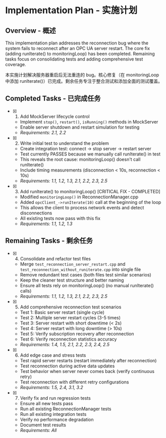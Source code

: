# Implementation Plan - 实施计划

## Overview - 概述

This implementation plan addresses the reconnection bug where the system fails to reconnect after an OPC UA server restart. The core fix (adding runIterate() to monitoringLoop) has been completed. Remaining tasks focus on consolidating tests and adding comprehensive test coverage.

本实施计划解决服务器重启后无法重连的 bug。核心修复（在 monitoringLoop 中添加 runIterate()）已完成。剩余任务专注于整合测试和添加全面的测试覆盖。

## Completed Tasks - 已完成任务

- [x] 1. Add MockServer lifecycle control
  - Implement `stop()`, `restart()`, `isRunning()` methods in MockServer
  - Enable server shutdown and restart simulation for testing
  - _Requirements: 2.1, 2.2_

- [x] 2. Write initial test to understand the problem
  - Create integration test: connect → stop server → restart server
  - Test currently PASSES because we manually call runIterate() in test
  - This reveals the root cause: monitoringLoop() doesn't call runIterate()
  - Include timing measurements (disconnection < 10s, reconnection < 10s)
  - _Requirements: 1.1, 1.2, 1.3, 2.1, 2.2, 2.3, 2.5_

- [x] 3. Add runIterate() to monitoringLoop() [CRITICAL FIX - COMPLETED]
  - Modified `monitoringLoop()` in ReconnectionManager.cpp
  - Added `opcClient_->runIterate(10)` call at the beginning of the loop
  - This allows the client to process network events and detect disconnections
  - All existing tests now pass with this fix
  - _Requirements: 1.1, 1.2, 1.3_

## Remaining Tasks - 剩余任务

- [x] 4. Consolidate and refactor test files
  - Merge `test_reconnection_server_restart.cpp` and `test_reconnection_without_runiterate.cpp` into single file
  - Remove redundant test cases (both files test similar scenarios)
  - Keep the cleaner test structure and better naming
  - Ensure all tests rely on monitoringLoop() (no manual runIterate() calls)
  - _Requirements: 1.1, 1.2, 1.3, 2.1, 2.2, 2.3, 2.5_

- [x] 5. Add comprehensive reconnection test scenarios
  - Test 1: Basic server restart (single cycle)
  - Test 2: Multiple server restart cycles (3-5 times)
  - Test 3: Server restart with short downtime (< 2s)
  - Test 4: Server restart with long downtime (> 10s)
  - Test 5: Verify subscription recovery after reconnection
  - Test 6: Verify reconnection statistics accuracy
  - _Requirements: 1.4, 1.5, 2.1, 2.2, 2.3, 2.4, 2.5_

- [x] 6. Add edge case and stress tests
  - Test rapid server restarts (restart immediately after reconnection)
  - Test reconnection during active data updates
  - Test behavior when server never comes back (verify continuous retry)
  - Test reconnection with different retry configurations
  - _Requirements: 1.5, 2.4, 3.1, 3.2_

- [x] 7. Verify fix and run regression tests
  - Ensure all new tests pass
  - Run all existing ReconnectionManager tests
  - Run all existing integration tests
  - Verify no performance degradation
  - Document test results
  - _Requirements: All_
